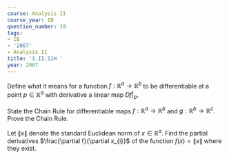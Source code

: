 ```yaml
---
course: Analysis II
course_year: IB
question_number: 19
tags:
- IB
- '2007'
- Analysis II
title: '1.II.11H '
year: 2007
---
```



Define what it means for a function $f: \mathbb{R}^{a} \rightarrow \mathbb{R}^{b}$ to be differentiable at a point $p \in \mathbb{R}^{a}$ with derivative a linear map $\left.D f\right|_{p} .$

State the Chain Rule for differentiable maps $f: \mathbb{R}^{a} \rightarrow \mathbb{R}^{b}$ and $g: \mathbb{R}^{b} \rightarrow \mathbb{R}^{c}$. Prove the Chain Rule.

Let $\|x\|$ denote the standard Euclidean norm of $x \in \mathbb{R}^{a}$. Find the partial derivatives $\frac{\partial f}{\partial x_{i}}$ of the function $f(x)=\|x\|$ where they exist.